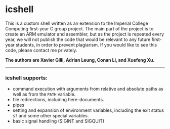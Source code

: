 # icshell
This is a custom shell written as an extension to the Imperial College Computing first-year C group project.
The main part of the project is to create an ARM emulator and assembler, but as the project is repeated every year, we will not publish the code that would be relevant to any future first-year students, in order to prevent plagiarism. If you would like to see this code, please contact me privately.

**The authors are Xavier Gilli, Adrian Leung, Conan Li, and Xuefeng Xu.**

---

### icshell supports: 
- command execution with arguments from relative and absolute paths as well as from the `PATH` variable.
- file redirections, including here-documents.
- pipes
- setting and expansion of environment variables, including the exit status `$?` and some other special variables.
- basic signal handling (SIGINT and SIGQUIT)
